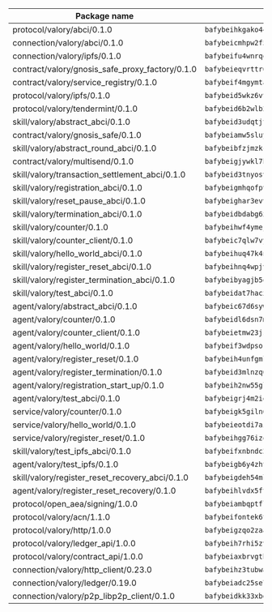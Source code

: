 | Package name                                                  | Package hash                                                  |
| ------------------------------------------------------------- | ------------------------------------------------------------- |
| protocol/valory/abci/0.1.0                                    | `bafybeihkgako44fzgurcv4hgbems4ptdtosae4lopnnr75eczb6kx3x2lm` |
| connection/valory/abci/0.1.0                                  | `bafybeicmhpw2f5c3vds6lwlv2q4fa5nd6zonnvgdretrwfly7ylpiofdqq` |
| connection/valory/ipfs/0.1.0                                  | `bafybeifu4wnrqem57j6vwucznkbncidbpgcwpjqkymm7mc456crnbrikea` |
| contract/valory/gnosis_safe_proxy_factory/0.1.0               | `bafybeieqvrttr6fiidrzab5t2toyewixqg7oayvdo64sidi33ouro5ixdu` |
| contract/valory/service_registry/0.1.0                        | `bafybeif4mgymtachjdhyzemxp7oj2i7itusjvrsxw7cheuvhtypizutu5e` |
| protocol/valory/ipfs/0.1.0                                    | `bafybeid5wkz6vtfzxcce7wc6ne2mxvbnkxklsqcd37ddabjolt5on6axw4` |
| protocol/valory/tendermint/0.1.0                              | `bafybeid6b2wlb24g6d3godmqms44qvnpkhlvb27icotuobvnscmdmlhaha` |
| skill/valory/abstract_abci/0.1.0                              | `bafybeid3udqtjtl4txht2z3tm3z3mr2nqtoddtno3u3urxjqjbbpqeelli` |
| contract/valory/gnosis_safe/0.1.0                             | `bafybeiamw5sluyueflxsvzukmayctl3ijc76fx5twstwnc7ons6lw2goa4` |
| skill/valory/abstract_round_abci/0.1.0                        | `bafybeibfzjmzkcrjdpyjzjzadaez56v5qyy3mob7maymuf7fttqfh3gmgu` |
| contract/valory/multisend/0.1.0                               | `bafybeigjywkl7hydjsrkogob3xebj2ifhqwmfhhxoeyrndzhhxi5u6amey` |
| skill/valory/transaction_settlement_abci/0.1.0                | `bafybeid3tnyosv5zqemqdgzpgptqmvra5sgqh76zccv6p5pdcg3gokj4wy` |
| skill/valory/registration_abci/0.1.0                          | `bafybeigmhqofpvavtb26jeq3yqqfiwbq33ooq3wcch7ktpvmidgcwdvr2m` |
| skill/valory/reset_pause_abci/0.1.0                           | `bafybeighar3evvze6lp6qdjwomfd3c6n4p5jsng56wcspl3msco5takxqa` |
| skill/valory/termination_abci/0.1.0                           | `bafybeidbdabg6xxcefx4feuaxw534o6mqzzbop5vcczqxwhier2pykbegq` |
| skill/valory/counter/0.1.0                                    | `bafybeihwf4ymejsriovlv3qqwyf3bkjifsb4ssaogwdgvs37dbwltoj27u` |
| skill/valory/counter_client/0.1.0                             | `bafybeic7qlw7vyovllmu35rb3cag4afduemo6ulr7sfkxtwtrjhlb2a5cq` |
| skill/valory/hello_world_abci/0.1.0                           | `bafybeihuq47k4nef7xsep5d6hnjhutg5aag55ueztovjutqzwgirtqhla4` |
| skill/valory/register_reset_abci/0.1.0                        | `bafybeihnq4wpjvmezopwx65j44nvijsbrsexqgfdqj5qr6lkswj7jfwc5y` |
| skill/valory/register_termination_abci/0.1.0                  | `bafybeibyagjb5oauellwfkv5lfetixp7vvmogk2ormjsf4tj4zzbrbxnu4` |
| skill/valory/test_abci/0.1.0                                  | `bafybeidat7hacxapuaysnu73b4k6fgbui3oxs646ayljvwe2zs3riq3zwq` |
| agent/valory/abstract_abci/0.1.0                              | `bafybeic67d6sywf6wrmsdlg77rnrm26gdwmmdatvphthbfoqfokpvb6ik4` |
| agent/valory/counter/0.1.0                                    | `bafybeidl6dsn7m7hyv6euvtk4lwffehd4qhru25aeud65rvm5lsfgvqzfy` |
| agent/valory/counter_client/0.1.0                             | `bafybeietmw23jsfhwehuuzomutpxkydylfr7cynmpqrzcxmae2r62lst6e` |
| agent/valory/hello_world/0.1.0                                | `bafybeif3wdpsornrf3jzhdtwpib3yk6pwtwxwwhfqa4evrptxvwdescrle` |
| agent/valory/register_reset/0.1.0                             | `bafybeih4unfgmlahnfdmk3v3wztq2gtm6a5ialn4uogapnlcjofitc6kse` |
| agent/valory/register_termination/0.1.0                       | `bafybeid3mlnzq67sio47xzckuzzjjwr3ix7sb54i6avtqegwvllsmdf4zi` |
| agent/valory/registration_start_up/0.1.0                      | `bafybeih2nw55gl4vaaj2iwmfk3nxk7zo37ylfntg6rh3cgfqqz4yzavbiq` |
| agent/valory/test_abci/0.1.0                                  | `bafybeigrj4m2iejojdo74fbnr5um5cmvrhmrepp53z6n4bagvy2cabpmxi` |
| service/valory/counter/0.1.0                                  | `bafybeigk5giln64ynqdhbj5yxaazu5xpgkdfzdsjlfklaab45ulfovsw4i` |
| service/valory/hello_world/0.1.0                              | `bafybeieotdi7ai5xmcz6bprrqa7nevqdw3rhhwfhdexj4sjkne7wo55r3m` |
| service/valory/register_reset/0.1.0                           | `bafybeihgg76izq5ntdljw6ikgs6k7tuo2zuyie62bkquauuvz3cd2m3lou` |
| skill/valory/test_ipfs_abci/0.1.0                             | `bafybeifxnbndc2h6vruk46y4o5pukazwyuaafwipu3hr7fptewpa4sr66y` |
| agent/valory/test_ipfs/0.1.0                                  | `bafybeigb6y4zhtl7zy5szl2u567fgogwendtnyukgqagkuiqmcou46ncka` |
| skill/valory/register_reset_recovery_abci/0.1.0               | `bafybeigdeh54mll6kvw4kdrrgemur2t3hlz5rs5jitfda3f66dsvbqoinu` |
| agent/valory/register_reset_recovery/0.1.0                    | `bafybeihlvdx5fts2w7s4uj7yux72xjy2z7mbrbyca7cle3ulbxfoiscp5y` |
| protocol/open_aea/signing/1.0.0                               | `bafybeiambqptflge33eemdhis2whik67hjplfnqwieoa6wblzlaf7vuo44` |
| protocol/valory/acn/1.1.0                                     | `bafybeifontek6tvaecatoauiule3j3id6xoktpjubvuqi3h2jkzqg7zh7a` |
| protocol/valory/http/1.0.0                                    | `bafybeigzqo2zaakcjtzzsm6dh4x73v72xg6ctk6muyp5uq5ueb7y34fbxy` |
| protocol/valory/ledger_api/1.0.0                              | `bafybeih7rhi5zvfvwakx5ifgxsz2cfipeecsh7bm3gnudjxtvhrygpcftq` |
| protocol/valory/contract_api/1.0.0                            | `bafybeiaxbrvgtbdrh4lslskuxyp4awyr4whcx3nqq5yrr6vimzsxg5dy64` |
| connection/valory/http_client/0.23.0                          | `bafybeihz3tubwado7j3wlivndzzuj3c6fdsp4ra5r3nqixn3ufawzo3wii` |
| connection/valory/ledger/0.19.0                               | `bafybeiadc25se7dgnn4mufztwpzdono4xsfs45qknzdqyi3gckn6ccuv44` |
| connection/valory/p2p_libp2p_client/0.1.0                     | `bafybeidkk33xbga54szmitk6uwsi3ef56hbbdbuasltqtiyki34hgfpnxa` |
